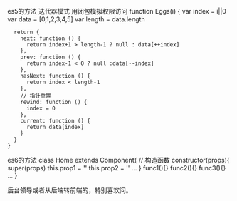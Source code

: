 es5的方法
迭代器模式 用闭包模拟权限访问
    function Eggs(i) {
      var index = i||0
      var data = [0,1,2,3,4,5]
      var length = data.length

      return {
        next: function () {
          return index+1 > length-1 ? null : data[++index]
        },
        prev: function () {
          return index-1 < 0 ? null :data[--index]
        },
        hasNext: function () {
          return index < length-1
        },
        // 指针重置
        rewind: function () {
          index = 0
        },
        current: function () {
          return data[index]
        }
      }
    }
    
    

es6的方法
class Home extends Component{
// 构造函数 
    constructor(props){
      super(props)
      this.prop1 = ''
      this.prop2 = ''
      ...
    }
    func1(){}
    func2(){}
    func3(){}
    ...
}

后台领导或者从后端转前端的，特别喜欢问。
